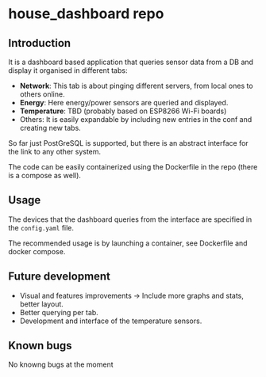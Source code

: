 # house_dashboard repo
## Introduction
It is a dashboard based application that queries sensor data from a DB and display
it organised in different tabs:

- __Network__: This tab is about pinging different servers, from local ones to others online.
- __Energy__: Here energy/power sensors are queried and displayed.
- __Temperature__: TBD (probably based on ESP8266 Wi-Fi boards)
- Others: It is easily expandable by including new entries in the conf and 
creating new tabs.

So far just PostGreSQL is supported, but there is an abstract interface for the
link to any other system.

The code can be easily containerized using the Dockerfile in the repo (there is
a compose as well).

## Usage
The devices that the dashboard queries from the interface are specified in the 
`config.yaml` file. 

The recommended usage is by launching a container, see Dockerfile and docker 
compose.

## Future development
- Visual and features improvements -> Include more graphs and stats, better layout.
- Better querying per tab.
- Development and interface of the temperature sensors.


## Known bugs
No knowng bugs at the moment
